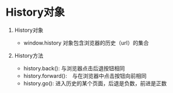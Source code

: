 # History对象

1. History对象

    - window.history 对象包含浏览器的历史（url）的集合

2. History方法

    - history.back(): 与浏览器点击后退按钮相同
    - history.forward():　与在浏览器中点击按钮向前相同
    - history.go(): 进入历史的某个页面，后退是负数，前进是正数